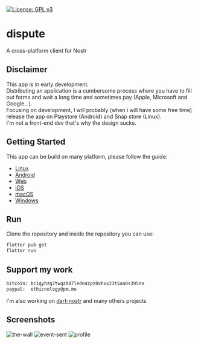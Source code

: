 [![License: GPL v3](https://img.shields.io/badge/License-GPLv3-blue.svg)](https://www.gnu.org/licenses/gpl-3.0)  
# dispute

A cross-platform client for Nostr


## Disclaimer
This app is in early development.  
Distributing an application is a cumbersome process where you have to fill out forms and wait a long time and sometimes pay (Apple, Microsoft and Google…).  
Focusing on development, I will probably (when i will have some free time) release the app on Playstore (Android) and Snap store (Linux).  
I'm not a front-end dev that's why the design sucks.  

## Getting Started
This app can be build on many platform, please follow the guide:
- [Linux](https://docs.flutter.dev/deployment/linux)
- [Android](https://docs.flutter.dev/deployment/android)
- [Web](https://docs.flutter.dev/deployment/web)
- [iOS](https://docs.flutter.dev/deployment/ios)
- [macOS](https://docs.flutter.dev/deployment/macos)
- [Windows](https://docs.flutter.dev/deployment/windows)

## Run
Clone the repository and inside the repository you can use:
```sh
flutter pub get
flutter run 
```

## Support my work
```sh
bitcoin: bc1qyhzq7twqz087ledn4zpz0xhxx23t5aa8s395nn
paypal:  ethicnology@pm.me
```
I'm also working on [dart-nostr](https://github.com/ethicnology/dart-nostr) and many others projects

## Screenshots
![the-wall](https://github.com/ethicnology/dispute/blob/main/assets/the-wall.png)
![event-sent](https://github.com/ethicnology/dispute/blob/main/assets/event-sent.png)
![profile](https://github.com/ethicnology/dispute/blob/main/assets/profile.png)
